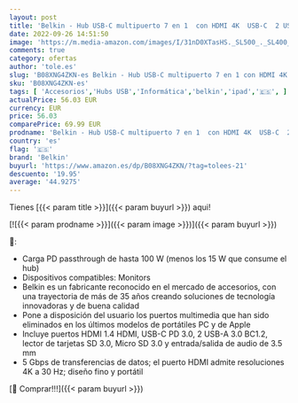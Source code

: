 ```yaml
---
layout: post
title: 'Belkin - Hub USB-C multipuerto 7 en 1  con HDMI 4K  USB-C  2 USB-A  puerto de audio de 3.5 mm  ranura para SD 3.0 y micro-SD 3.0  para MacBook Pro  MacBook Air  iPad Pro  XPS y otros '
date: 2022-09-26 14:51:50
image: 'https://m.media-amazon.com/images/I/31nD0XTasHS._SL500_._SL400_.jpg'
comments: true
category: ofertas
author: 'tole.es'
slug: 'B08XNG4ZKN-es Belkin - Hub USB-C multipuerto 7 en 1 con HDMI 4K USB-C 2...'
sku: 'B08XNG4ZKN-es'
tags: [ 'Accesorios','Hubs USB','Informática','belkin','ipad','🇪🇸', ]
actualPrice: 56.03 EUR
currency: EUR
price: 56.03
comparePrice: 69.99 EUR
prodname: 'Belkin - Hub USB-C multipuerto 7 en 1  con HDMI 4K  USB-C  2 USB-A  puerto de audio de 3.5 mm  ranura para SD 3.0 y micro-SD 3.0  para MacBook Pro  MacBook Air  iPad Pro  XPS y otros '
country: 'es'
flag: '🇪🇸'
brand: 'Belkin'
buyurl: 'https://www.amazon.es/dp/B08XNG4ZKN/?tag=tolees-21'
descuento: '19.95'
average: '44.9275'
---
```


Tienes [{{< param title >}}]({{< param buyurl >}}) aqui!

[![{{< param prodname >}}]({{< param image >}})]({{< param buyurl >}})

🔎:

- Carga PD passthrough de hasta 100 W (menos los 15 W que consume el hub)
- Dispositivos compatibles: Monitors
- Belkin es un fabricante reconocido en el mercado de accesorios, con una trayectoria de más de 35 años creando soluciones de tecnología innovadoras y de buena calidad
- Pone a disposición del usuario los puertos multimedia que han sido eliminados en los últimos modelos de portátiles PC y de Apple
- Incluye puertos HDMI 1.4 HDMI, USB-C PD 3.0, 2 USB-A 3.0 BC1.2, lector de tarjetas SD 3.0, Micro SD 3.0 y entrada/salida de audio de 3.5 mm
- 5 Gbps de transferencias de datos; el puerto HDMI admite resoluciones 4K a 30 Hz; diseño fino y portátil

[🛒 Comprar!!!]({{< param buyurl >}})
